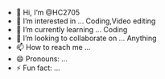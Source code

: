 - 👋 Hi, I’m @HC2705
- 👀 I’m interested in ... Coding,Video editing
- 🌱 I’m currently learning ... Coding
- 💞️ I’m looking to collaborate on ... Anything
- 📫 How to reach me ... 
- 😄 Pronouns: ...
- ⚡ Fun fact: ...

<!---
HC2705/HC2705 is a ✨ special ✨ repository because its `README.md` (this file) appears on your GitHub profile.
You can click the Preview link to take a look at your changes.
--->
